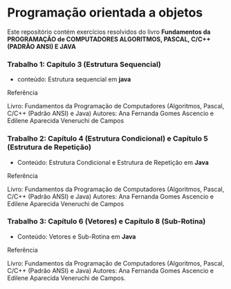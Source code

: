 # Programação orientada a objetos

Este repositório contém exercícios resolvidos do livro **Fundamentos da PROGRAMAÇÃO de COMPUTADORES ALGORITMOS, PASCAL, C/C++ (PADRÃO ANSI) E JAVA**

### Trabalho 1: Capítulo 3 (Estrutura Sequencial)
- conteúdo: Estrutura sequencial em **java**

Referência

Livro: Fundamentos da Programação de Computadores (Algoritmos, Pascal, C/C++ (Padrão ANSI) e Java)
Autores: Ana Fernanda Gomes Ascencio e Edilene Aparecida Veneruchi de Campos

### Trabalho 2: Capítulo 4 (Estrutura Condicional) e Capítulo 5 (Estrutura de Repetição)
- Conteúdo: Estrutura Condicional e Estrutura de Repetição em **Java**

Referência

Livro: Fundamentos da Programação de Computadores (Algoritmos, Pascal, C/C++ (Padrão ANSI) e Java)
Autores: Ana Fernanda Gomes Ascencio e Edilene Aparecida Veneruchi de Campos

### Trabalho 3: Capítulo 6 (Vetores) e Capítulo 8 (Sub-Rotina)
- Conteúdo: Vetores e Sub-Rotina em **Java**

Referência

Livro: Fundamentos da Programação de Computadores (Algoritmos, Pascal, C/C++ (Padrão ANSI) e Java)
Autores: Ana Fernanda Gomes Ascencio e Edilene Aparecida Veneruchi de Campos.
